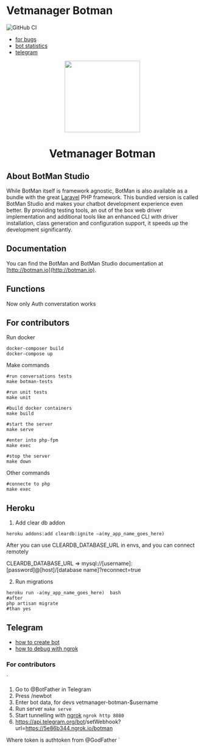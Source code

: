 # Vetmanager Botman

![GitHub CI](https://github.com/otis22/vetmanager-botman/workflows/CI/badge.svg)

* [for bugs](https://forms.gle/TYdpek6jYDzkTPBP8)
* [bot statistics](http://vetmanager-botman.herokuapp.com/stats)
* [telegram](https://t.me/vetmanager_bot)

<p align="center"><img height="188" width="198" src="https://botman.io/img/botman.png"></p>
<h1 align="center">Vetmanager Botman</h1>

## About BotMan Studio

While BotMan itself is framework agnostic, BotMan is also available as a bundle with the great [Laravel](https://laravel.com) PHP framework. This bundled version is called BotMan Studio and makes your chatbot development experience even better. By providing testing tools, an out of the box web driver implementation and additional tools like an enhanced CLI with driver installation, class generation and configuration support, it speeds up the development significantly.

## Documentation

You can find the BotMan and BotMan Studio documentation at [http://botman.io](http://botman.io).

## Functions 

Now only Auth converstation works

## For contributors 

Run docker 

```shell
docker-composer build
docker-compose up
```

Make commands
```shell
#run conversations tests
make botman-tests

#run unit tests
make unit

#build docker containers
make build

#start the server
make serve

#enter into php-fpm
make exec

#stop the server
make down
```

Other commands
```shell
#connecte to php
make exec
```

## Heroku 

1. Add clear db addon
```shell
heroku addons:add cleardb:ignite –a(my_app_name_goes_here)
```
After you can use CLEARDB_DATABASE_URL in envs, and you can connect remotely

CLEARDB_DATABASE_URL => mysql://[username]:[password]@[host]/[database name]?reconnect=true

2. Run migrations
```shell
heroku run -a(my_app_name_goes_here)  bash 
#after
php artisan migrate
#than yes
```

## Telegram 

* [how to create bot](https://unnikked.ga/getting-started-with-telegram-bots-9e467d922d69)
* [how to debug with ngrok](https://unnikked.ga/make-your-telegram-bot-with-laravel-and-botman-b8199e58461d)

### For contributors 

`
1. Go to @BotFather in Telegram
1. Press /newbot
1. Enter bot data, for devs vetmanager-botman-$username
1. Run server `make serve`
1. Start tunnelling with [ngrok](https://otis22.github.io/ngrok,/utils/2021/02/03/ngrok-is-pretty-cool.html) `ngrok http 8080`
1. https://api.telegram.org/bot<token>/setWebhook?url=https://5e86b344.ngrok.io/botman

Where token is authtoken from @GodFather
`
